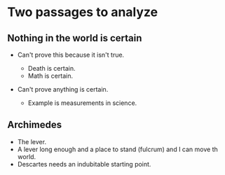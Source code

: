 # Two passages to analyze

## Nothing in the world is certain
* Can't prove this because it isn't true.
  * Death is certain.
  * Math is certain.

* Can't prove anything is certain.
  * Example is measurements in science.

## Archimedes
* The lever.
* A lever long enough and a place to stand (fulcrum) and I can move th world.
* Descartes needs an indubitable starting point.





